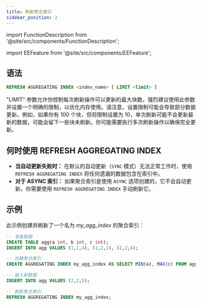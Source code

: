 ```yaml
---
title: 刷新聚合索引
sidebar_position: 2
---
```


import FunctionDescription from '@site/src/components/FunctionDescription';

<FunctionDescription description="引入或更新于：v1.2.151"/>

import EEFeature from '@site/src/components/EEFeature';

<EEFeature featureName='AGGREGATING INDEX'/>

## 语法

```sql
REFRESH AGGREGATING INDEX <index_name> [ LIMIT <limit> ]
```

"LIMIT" 参数允许你控制每次刷新操作可以更新的最大块数。强烈建议使用此参数并设置一个明确的限制，以优化内存使用。请注意，设置限制可能会导致部分数据更新。例如，如果你有 100 个块，但将限制设置为 10，单次刷新可能不会更新最新的数据，可能会留下一些块未刷新。你可能需要执行多次刷新操作以确保完全更新。

## 何时使用 REFRESH AGGREGATING INDEX

- **当自动更新失败时：** 在默认的自动更新（`SYNC` 模式）无法正常工作时，使用 `REFRESH AGGREGATING INDEX` 将任何遗漏的数据包含在索引中。
- **对于 ASYNC 索引：** 如果聚合索引是使用 `ASYNC` 选项创建的，它不会自动更新。你需要使用 `REFRESH AGGREGATING INDEX` 手动刷新它。

## 示例

此示例创建并刷新了一个名为 *my_agg_index* 的聚合索引：

```sql
-- 准备数据
CREATE TABLE agg(a int, b int, c int);
INSERT INTO agg VALUES (1,1,4), (1,2,1), (1,2,4);

-- 创建聚合索引
CREATE AGGREGATING INDEX my_agg_index AS SELECT MIN(a), MAX(c) FROM agg;

-- 插入新数据
INSERT INTO agg VALUES (2,2,5);

-- 刷新聚合索引
REFRESH AGGREGATING INDEX my_agg_index;
```